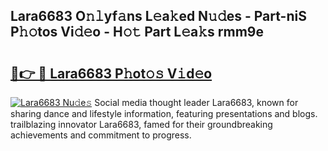 ## Lara6683 O𝚗𝚕yf𝚊ns L𝚎a𝚔ed N𝚞𝚍es - Part-niS P𝚑𝚘tos Vi𝚍𝚎o - H𝚘𝚝 Part L𝚎a𝚔s rmm9e

# <h2><a href="http://kf7k21.oniu.top/?m=Lara6683">🔗👉 🔴 Lara6683 P𝚑ot𝚘𝚜 V𝚒d𝚎o</a></h2>

[![Lara6683 Nu𝚍e𝚜](https://i.imgur.com/0qMVB7G.gif)](http://kf7k21.oniu.top/?m=Lara6683)
Social media thought leader Lara6683, known for sharing dance and lifestyle information, featuring presentations and blogs. trailblazing innovator Lara6683, famed for their groundbreaking achievements and commitment to progress.  
